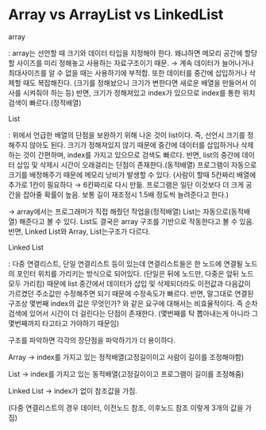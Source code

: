 # **Array vs ArrayList vs LinkedList**

array

: array는 선언할 때 크기와 데이터 타입을 지정해야 한다. 왜냐하면 메모리 공간에 할당할 사이즈를 미리 정해놓고 사용하는 자료구조이기 때문. → 계속 데이터가 늘어나거나 최대사이즈를 알 수 없을 때는 사용하기에 부적합. 또한 데이터를 중간에 삽입하거나 삭제할 때도 복잡해진다. (크기를 정해놨으니 크기가 변한다면 새로운 배열을 만들어서 이사를 시켜줘야 하는 등) 반면, 크기가 정해져있고 index가 있으므로 index를 통한 위치 검색이 빠르다.(정적배열)

List 

: 위에서 언급한 배열의 단점을 보완하기 위해 나온 것이 list이다. 즉, 선언시 크기를 정해주지 않아도 된다. 크기가 정해져있지 않기 때문에 중간에 데이터를 삽입하거나 삭제하는 것이 간편하며, index를 가지고 있으므로 검색도 빠르다. 반면, list의 중간에 데이터 삽입 및 삭제시 시간이 오래걸리는 단점이 존재한다.(동적배열) 프로그램이 자동으로 크기를 배정해주기 때문에 메모리 낭비가 발생할 수 있다. (사람이 할때 5칸짜리 배열에 추가로 1칸이 필요하다 → 6칸짜리로 다시 만듦. 프로그램은 일단 이것보다 더 크게 공간을 잡아줄 확률이 높음. 보통 길이 재조정시 1.5배 정도씩 늘려준다고 한다.)

→ array에서는 프로그래머가 직접 해줬던 작업을(정적배열) List는 자동으로(동적배열) 해준다고 볼 수 있다. List도 결국은 array 구조를 기반으로 작동한다고 볼 수 있음. 반면, Linked List와 Array, List는구조가 다르다.

Linked List

: 다중 연결리스트, 단일 연결리스트 등이 있는데 연결리스트들은 한 노드에 연결될 노드의 포인터 위치를 가리키는 방식으로 되어있다. (단일은 뒤에 노드만, 다중은 앞뒤 노드 모두 가리킴) 때문에 list 중간에서 데이터가 삽입 및 삭제되더라도 이전값과 다음값이 가르켰던 주소값만 수정해주면 되기 때문에 수정속도가 빠르다. 반면, 말그대로 연결된 구조상 몇번째 index의 값은 무엇인가? 와 같은 요구에 대해서는 비효율적이다. 즉 순차 검색에 있어서 시간이 더 걸린다는 단점이 존재한다. (몇번째를 탁 뽑아내는게 아니라 그 몇번째까지 타고타고 가야하기 때문임)

구조를 파악하면 각각의 장단점을 파악하기가 더 용이하다.

Array → index를 가지고 있는 정적배열(고정길이이고 사람이 길이를 조정해야함)

List    → index를 가지고 있는 동적배열(고정길이이고 프로그램이 길이를 조정해줌)

Linked List → index가 없이 참조값을 가짐. 

(다중 연결리스트의 경우 데이터, 이전노드 참조, 이후노드 참조 이렇게 3개의 값을 가짐)